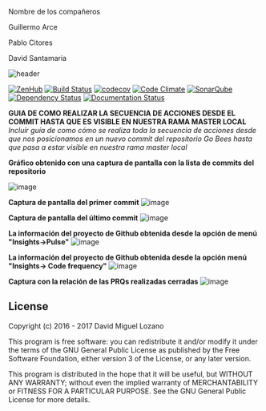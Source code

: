 Nombre de los compañeros

Guillermo Arce

Pablo Citores

David Santamaria


![header](https://cloud.githubusercontent.com/assets/6546265/22174630/785cdf04-dfe3-11e6-8cf4-024e8dc1c051.png)

[![ZenHub](https://raw.githubusercontent.com/ZenHubIO/support/master/zenhub-badge.png)](https://zenhub.com)
[![Build Status](https://travis-ci.org/davidmigloz/go-bees.svg?branch=master)](https://travis-ci.org/davidmigloz/go-bees)
[![codecov](https://codecov.io/gh/davidmigloz/go-bees/branch/master/graph/badge.svg)](https://codecov.io/gh/davidmigloz/go-bees)
[![Code Climate](https://codeclimate.com/github/davidmigloz/go-bees/badges/gpa.svg)](https://codeclimate.com/github/davidmigloz/go-bees)
[![SonarQube](https://sonarqube.com/api/badges/gate?key=go-bees)](https://sonarqube.com/component_measures/?id=go-bees)
[![Dependency Status](https://www.versioneye.com/user/projects/57f7b19e823b88004e06ad33/badge.svg?style=flat-square)](https://www.versioneye.com/user/projects/57f7b19e823b88004e06ad33)
[![Documentation Status](https://readthedocs.org/projects/go-bees/badge/?version=develop)](http://go-bees.readthedocs.io/es/develop/?badge=develop)

**GUIA DE COMO REALIZAR LA SECUENCIA DE ACCIONES DESDE EL COMMIT HASTA QUE ES VISIBLE EN NUESTRA RAMA MASTER LOCAL**
*Incluir guía de como cómo se realiza toda la secuencia de acciones desde que nos posicionamos en un nuevo commit del repositorio Go Bees hasta que pasa a estar visible en nuestra rama master local*

**Gráfico obtenido con una captura de pantalla con la lista de commits del repositorio**

![image](https://github.com/user-attachments/assets/95d2821d-188e-4864-aadf-5d2724e4300a)



**Captura de pantalla del primer commit**
![image](https://github.com/user-attachments/assets/5aadb7ae-5594-486d-a267-0ec580f2e91c)


**Captura de pantalla del último commit**
![image](https://github.com/user-attachments/assets/84dee2df-1b68-4257-9b1d-383c2b23ab10)



**La información del proyecto de Github obtenida desde la opción de menú "Insights→Pulse"**
![image](https://github.com/user-attachments/assets/6d8adb1a-0227-47fe-9c50-f1c263a528da)

**La información del proyecto de Github obtenida desde la opción menú "Insights→ Code frequency"**
![image](https://github.com/user-attachments/assets/f701d087-961d-4cc5-85bb-cbeff9b07705)

**Captura con la relación de las PRQs realizadas cerradas**
![image](https://github.com/user-attachments/assets/6782e03f-dbde-4048-8d8f-6b0e3426c074)






## License

Copyright (c) 2016 - 2017 David Miguel Lozano

This program is free software: you can redistribute it and/or modify
it under the terms of the GNU General Public License as published by
the Free Software Foundation, either version 3 of the License, or
any later version.

This program is distributed in the hope that it will be useful,
but WITHOUT ANY WARRANTY; without even the implied warranty of
MERCHANTABILITY or FITNESS FOR A PARTICULAR PURPOSE. See the
GNU General Public License for more details.
